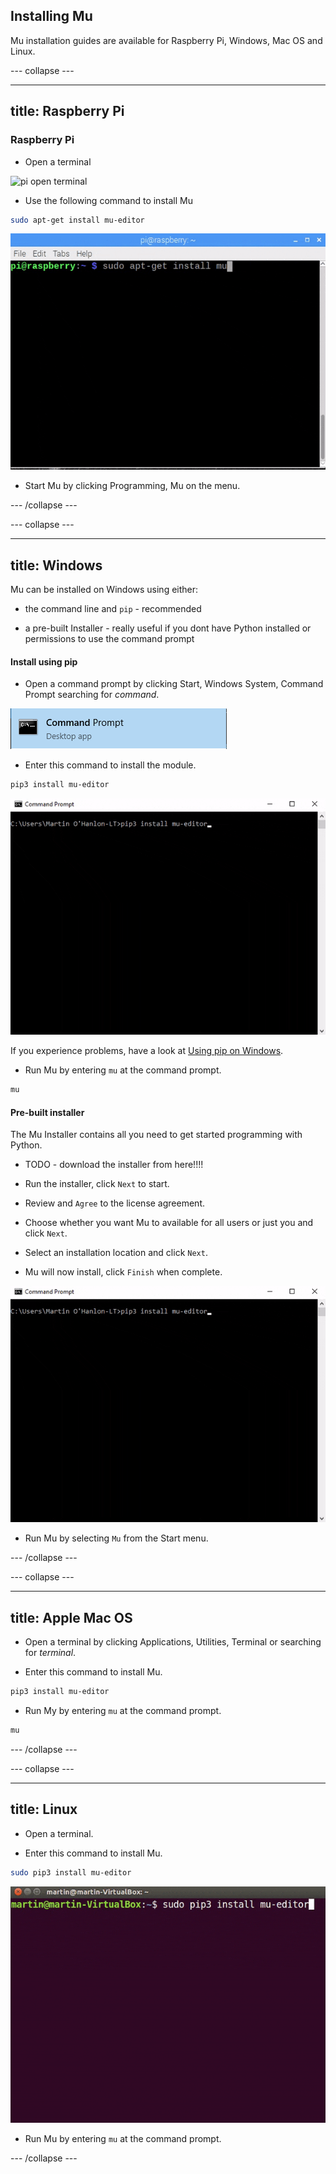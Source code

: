 ## Installing Mu

Mu installation guides are available for Raspberry Pi, Windows, Mac OS and Linux.

--- collapse ---

---
title: Raspberry Pi
---

### Raspberry Pi

+ Open a terminal

![pi open terminal](images/pi-open-terminal)

+ Use the following command to install Mu

```bash
sudo apt-get install mu-editor
``` 

![pi install mu](images/pi_install_mu.gif)

+ Start Mu by clicking Programming, Mu on the menu.

--- /collapse ---

--- collapse ---

---
title: Windows
---

Mu can be installed on Windows using either:

+ the command line and `pip` - recommended

+ a pre-built Installer - really useful if you dont have Python installed or permissions to use the command prompt

#### Install using pip

+ Open a command prompt by clicking Start, Windows System, Command Prompt searching for *command*.

![windows command prompt](images/windows_command_prompt_app.PNG)

+ Enter this command to install the module.

```bash
pip3 install mu-editor
```

![windows install mu](images/windows_install_mu.gif)

If you experience problems, have a look at [Using pip on Windows](https://projects.raspberrypi.org/en/projects/using-pip-on-windows).

+ Run Mu by entering `mu` at the command prompt.

```bash
mu
```

#### Pre-built installer

The Mu Installer contains all you need to get started programming with Python.

+ TODO - download the installer from here!!!!

+ Run the installer, click `Next` to start.

+ Review and `Agree` to the license agreement.

+ Choose whether you want Mu to available for all users or just you and click `Next`.

+ Select an installation location and click `Next`.

+ Mu will now install, click `Finish` when complete.

![windows install mu](images/windows_install_mu.gif)

+ Run Mu by selecting `Mu` from the Start menu.

--- /collapse ---

--- collapse ---

---
title: Apple Mac OS
---

+ Open a terminal by clicking Applications, Utilities, Terminal or searching for *terminal*.

+ Enter this command to install Mu.

```bash
pip3 install mu-editor
```

+ Run My by entering `mu` at the command prompt.

```bash
mu
```

--- /collapse ---

--- collapse ---

---
title: Linux
---

+ Open a terminal.

+ Enter this command to install Mu.

```bash
sudo pip3 install mu-editor
```

![linux install mu](images/linux_install_mu.gif)

+ Run Mu by entering `mu` at the command prompt.

--- /collapse ---